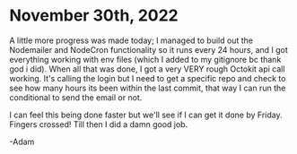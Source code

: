 # November 30th, 2022

A little more progress was made today; I managed to build out the Nodemailer and NodeCron functionality so it runs every 24 hours, and I got everything working with env files (which I added to my gitignore bc thank god i did). When all that was done, I got a very VERY rough Octokit api call working. It's calling the login but I need to get a specific repo and check to see how many hours its been within the last commit, that way I can run the conditional to send the email or not.

I can feel this being done faster but we'll see if I can get it done by Friday. Fingers crossed! Till then I did a damn good job.

-Adam